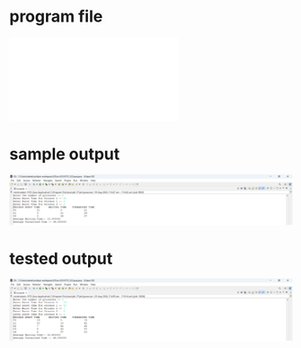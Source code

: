 # program file
![program file](FCFS_519.java)

# sample output
![sample output](FCFS_519.png)

# tested output
![tested output](FCFS_output_519.png)
